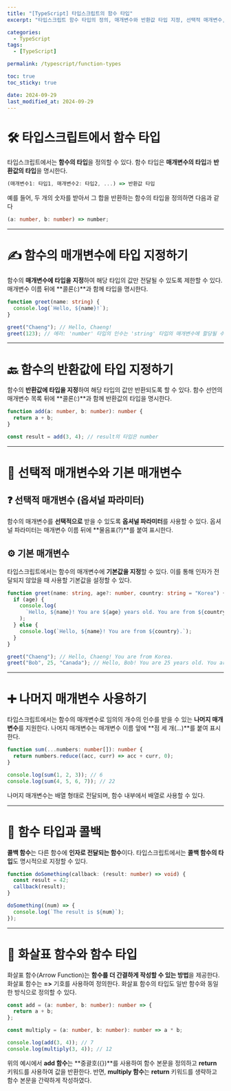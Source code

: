 ```yaml
---
title: "[TypeScript] 타입스크립트의 함수 타입"
excerpt: "타입스크립트 함수 타입의 정의, 매개변수와 반환값 타입 지정, 선택적 매개변수, 기본 매개변수, 나머지 매개변수, 콜백 함수, 그리고 화살표 함수의 타입 지정"

categories:
  - TypeScript
tags:
  - [TypeScript]

permalink: /typescript/function-types

toc: true
toc_sticky: true

date: 2024-09-29
last_modified_at: 2024-09-29
---
```


# 🛠 타입스크립트에서 함수 타입

타입스크립트에서는 **함수의 타입**을 정의할 수 있다. 함수 타입은 **매개변수의 타입**과 **반환값의 타입**을 명시한다.

```typescript
(매개변수1: 타입1, 매개변수2: 타입2, ...) => 반환값 타입
```

예를 들어, 두 개의 숫자를 받아서 그 합을 반환하는 함수의 타입을 정의하면 다음과 같다

```typescript
(a: number, b: number) => number;
```

---

# ✍️ 함수의 매개변수에 타입 지정하기

함수의 **매개변수에 타입을 지정**하여 해당 타입의 값만 전달될 수 있도록 제한할 수 있다. 매개변수 이름 뒤에 **콜론(:)**과 함께 타입을 명시한다.

```typescript
function greet(name: string) {
  console.log(`Hello, ${name}!`);
}

greet("Chaeng"); // Hello, Chaeng!
greet(123); // 에러: 'number' 타입의 인수는 'string' 타입의 매개변수에 할당될 수 없다.
```

---

# 🔙 함수의 반환값에 타입 지정하기

함수의 **반환값에 타입을 지정**하여 해당 타입의 값만 반환되도록 할 수 있다. 함수 선언의 매개변수 목록 뒤에 **콜론(:)**과 함께 반환값의 타입을 명시한다.

```typescript
function add(a: number, b: number): number {
  return a + b;
}

const result = add(3, 4); // result의 타입은 number
```

---

# 🎯 선택적 매개변수와 기본 매개변수

## ❓ 선택적 매개변수 (옵셔널 파라미터)

함수의 매개변수를 **선택적으로** 받을 수 있도록 **옵셔널 파라미터**를 사용할 수 있다. 옵셔널 파라미터는 매개변수 이름 뒤에 **물음표(?)**를 붙여 표시한다.

## ⚙️ 기본 매개변수

타입스크립트에서는 함수의 매개변수에 **기본값을 지정**할 수 있다. 이를 통해 인자가 전달되지 않았을 때 사용할 기본값을 설정할 수 있다.

```typescript
function greet(name: string, age?: number, country: string = "Korea") {
  if (age) {
    console.log(
      `Hello, ${name}! You are ${age} years old. You are from ${country}.`
    );
  } else {
    console.log(`Hello, ${name}! You are from ${country}.`);
  }
}

greet("Chaeng"); // Hello, Chaeng! You are from Korea.
greet("Bob", 25, "Canada"); // Hello, Bob! You are 25 years old. You are from Canada.
```

---

# ➕ 나머지 매개변수 사용하기

타입스크립트에서는 함수의 매개변수로 임의의 개수의 인수를 받을 수 있는 **나머지 매개변수**를 지원한다. 나머지 매개변수는 매개변수 이름 앞에 **점 세 개(...)**를 붙여 표시한다.

```typescript
function sum(...numbers: number[]): number {
  return numbers.reduce((acc, curr) => acc + curr, 0);
}

console.log(sum(1, 2, 3)); // 6
console.log(sum(4, 5, 6, 7)); // 22
```

나머지 매개변수는 배열 형태로 전달되며, 함수 내부에서 배열로 사용할 수 있다.

---

# 🔄 함수 타입과 콜백

**콜백 함수**는 다른 함수에 **인자로 전달되는 함수**이다. 타입스크립트에서는 **콜백 함수의 타입**도 명시적으로 지정할 수 있다.

```typescript
function doSomething(callback: (result: number) => void) {
  const result = 42;
  callback(result);
}

doSomething((num) => {
  console.log(`The result is ${num}`);
});
```

---

# 🏹 화살표 함수와 함수 타입

화살표 함수(Arrow Function)는 **함수를 더 간결하게 작성할 수 있는 방법**을 제공한다. 화살표 함수는 **=>** 기호를 사용하여 정의한다. 화살표 함수의 타입도 일반 함수와 동일한 방식으로 정의할 수 있다.

```typescript
const add = (a: number, b: number): number => {
  return a + b;
};

const multiply = (a: number, b: number): number => a * b;

console.log(add(3, 4)); // 7
console.log(multiply(3, 4)); // 12
```

위의 예시에서 **add 함수**는 **중괄호({})**를 사용하여 함수 본문을 정의하고 **return** 키워드를 사용하여 값을 반환한다. 반면, **multiply 함수**는 **return** 키워드를 생략하고 함수 본문을 간략하게 작성하였다.
